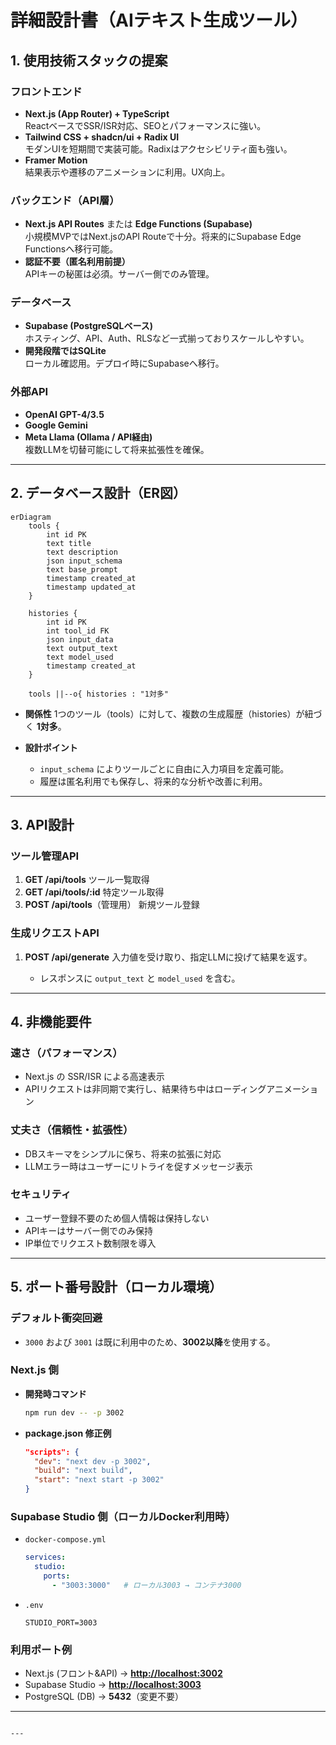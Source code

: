 # 詳細設計書（AIテキスト生成ツール）

## 1. 使用技術スタックの提案

### フロントエンド
- **Next.js (App Router) + TypeScript**  
  ReactベースでSSR/ISR対応、SEOとパフォーマンスに強い。
- **Tailwind CSS + shadcn/ui + Radix UI**  
  モダンUIを短期間で実装可能。Radixはアクセシビリティ面も強い。
- **Framer Motion**  
  結果表示や遷移のアニメーションに利用。UX向上。

### バックエンド（API層）
- **Next.js API Routes** または **Edge Functions (Supabase)**  
  小規模MVPではNext.jsのAPI Routeで十分。将来的にSupabase Edge Functionsへ移行可能。
- **認証不要（匿名利用前提）**  
  APIキーの秘匿は必須。サーバー側でのみ管理。

### データベース
- **Supabase (PostgreSQLベース)**  
  ホスティング、API、Auth、RLSなど一式揃っておりスケールしやすい。
- **開発段階ではSQLite**  
  ローカル確認用。デプロイ時にSupabaseへ移行。

### 外部API
- **OpenAI GPT-4/3.5**
- **Google Gemini**
- **Meta Llama (Ollama / API経由)**  
  複数LLMを切替可能にして将来拡張性を確保。

---

## 2. データベース設計（ER図）

```mermaid
erDiagram
    tools {
        int id PK
        text title
        text description
        json input_schema
        text base_prompt
        timestamp created_at
        timestamp updated_at
    }

    histories {
        int id PK
        int tool_id FK
        json input_data
        text output_text
        text model_used
        timestamp created_at
    }

    tools ||--o{ histories : "1対多"
````

* **関係性**
  1つのツール（tools）に対して、複数の生成履歴（histories）が紐づく **1対多**。
* **設計ポイント**

  * `input_schema` によりツールごとに自由に入力項目を定義可能。
  * 履歴は匿名利用でも保存し、将来的な分析や改善に利用。

---

## 3. API設計

### ツール管理API

1. **GET /api/tools**
   ツール一覧取得
2. **GET /api/tools/:id**
   特定ツール取得
3. **POST /api/tools**（管理用）
   新規ツール登録

### 生成リクエストAPI

1. **POST /api/generate**
   入力値を受け取り、指定LLMに投げて結果を返す。

   * レスポンスに `output_text` と `model_used` を含む。

---

## 4. 非機能要件

### 速さ（パフォーマンス）

* Next.js の SSR/ISR による高速表示
* APIリクエストは非同期で実行し、結果待ち中はローディングアニメーション

### 丈夫さ（信頼性・拡張性）

* DBスキーマをシンプルに保ち、将来の拡張に対応
* LLMエラー時はユーザーにリトライを促すメッセージ表示

### セキュリティ

* ユーザー登録不要のため個人情報は保持しない
* APIキーはサーバー側でのみ保持
* IP単位でリクエスト数制限を導入

---

## 5. ポート番号設計（ローカル環境）

### デフォルト衝突回避

* `3000` および `3001` は既に利用中のため、**3002以降**を使用する。

### Next.js 側

* **開発時コマンド**

  ```bash
  npm run dev -- -p 3002
  ```
* **package.json 修正例**

  ```json
  "scripts": {
    "dev": "next dev -p 3002",
    "build": "next build",
    "start": "next start -p 3002"
  }
  ```

### Supabase Studio 側（ローカルDocker利用時）

* `docker-compose.yml`

  ```yaml
  services:
    studio:
      ports:
        - "3003:3000"   # ローカル3003 → コンテナ3000
  ```
* `.env`

  ```env
  STUDIO_PORT=3003
  ```

### 利用ポート例

* Next.js (フロント&API) → **[http://localhost:3002](http://localhost:3002)**
* Supabase Studio → **[http://localhost:3003](http://localhost:3003)**
* PostgreSQL (DB) → **5432**（変更不要）

---

```

---
